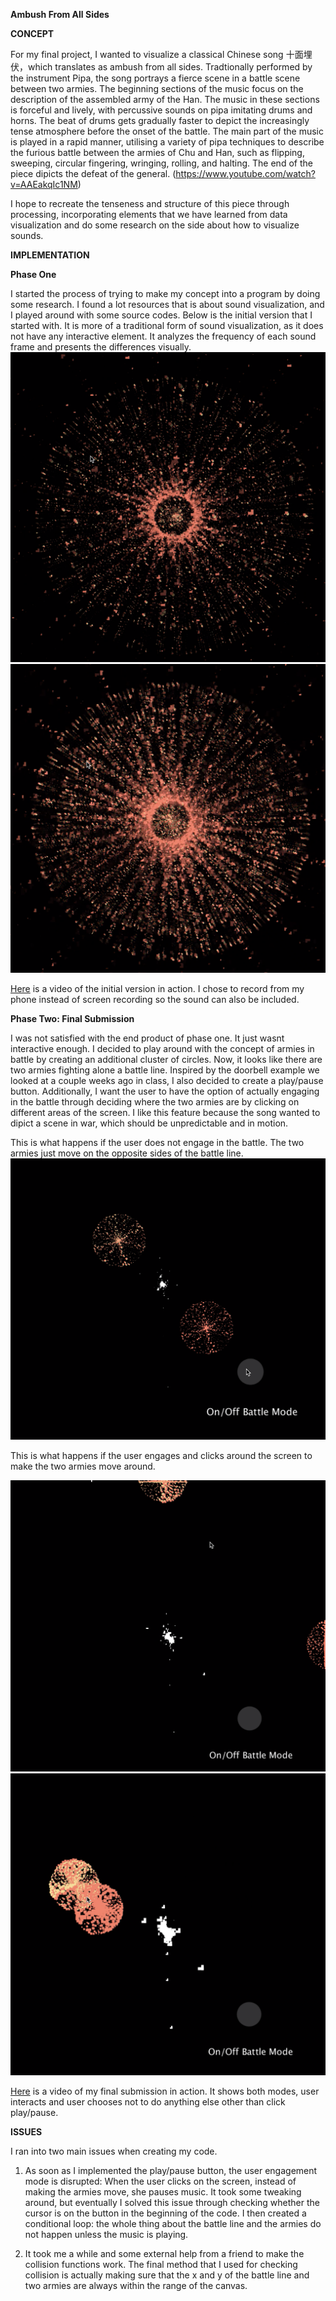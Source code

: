 **Ambush From All Sides**


**CONCEPT**


For my final project, I wanted to visualize a classical Chinese song 十面埋伏，which translates as ambush from all sides. Tradtionally performed by the instrument Pipa, the song portrays a fierce scene in a battle scene between two armies. The beginning sections of the music focus on the description of the assembled army of the Han. The music in these sections is forceful and lively, with percussive sounds on pipa imitating drums and horns. The beat of drums gets gradually faster to depict the increasingly tense atmosphere before the onset of the battle. The main part of the music is played in a rapid manner, utilising a variety of pipa techniques to describe the furious battle between the armies of Chu and Han, such as flipping, sweeping, circular fingering, wringing, rolling, and halting. The end of the piece dipicts the defeat of the general. (https://www.youtube.com/watch?v=AAEakqIc1NM)

I hope to recreate the tenseness and structure of this piece through processing, incorporating elements that we have learned from data visualization and do some research on the side about how to visualize sounds. 


**IMPLEMENTATION**

**Phase One**

I started the process of trying to make my concept into a program by doing some research. I found a lot resources that is about sound visualization, and I played around with some source codes. Below is the initial version that I started with. It is more of a traditional form of sound visualization, as it does not have any interactive element. It analyzes the frequency of each sound frame and presents the differences visually. 
![](1.jpg)
![](2.jpg)

[Here](https://youtu.be/cOKUIRFaWHE) is a video of the initial version in action. I chose to record from my phone instead of screen recording so the sound can also be included.

**Phase Two: Final Submission**

I was not satisfied with the end product of phase one. It just wasnt interactive enough. I decided to play around with the concept of armies in battle by creating an additional cluster of circles. Now, it looks like there are two armies fighting alone a battle line. Inspired by the doorbell example we looked at a couple weeks ago in class, I also decided to create a play/pause button. Additionally, I want the user to have the option of actually engaging in the battle through deciding where the two armies are by clicking on different areas of the screen. I like this feature because the song wanted to dipict a scene in war, which should be unpredictable and in motion. 

This is what happens if the user does not engage in the battle. The two armies just move on the opposite sides of the battle line. 
![](natural.jpg)

This is what happens if the user engages and clicks around the screen to make the two armies move around. 

![](user1.jpg)
![](user2.jpg)

[Here](https://youtu.be/vA-sS8JUeK8) is a video of my final submission in action. It shows both modes, user interacts and user chooses not to do anything else other than click play/pause. 

**ISSUES**

I ran into two main issues when creating my code. 

1. As soon as I implemented the play/pause button, the user engagement mode is disrupted: When the user clicks on the screen, instead of making the armies move, she pauses music. It took some tweaking around, but eventually I solved this issue through checking whether the cursor is on the button in the beginning of the code. I then created a conditional loop: the whole thing about the battle line and the armies do not happen unless the music is playing. 

2. It took me a while and some external help from a friend to make the collision functions work. The final method that I used for checking collision is actually making sure that the x and y of the battle line and two armies are always within the range of the canvas.


